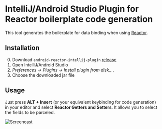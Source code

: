 # IntelliJ/Android Studio Plugin for Reactor boilerplate code generation

This tool generates the boilerplate for data binding when using [Reactor](https://github.com/dinosaurwithakatana/Reactor).

## Installation

 0. Download `android-reactor-intellij-plugin` [release](https://github.com/dinosaurwithakatana/android-reactor-intellij-plugin/releases/tag/v0.2)
 0. Open IntelliJ/Android Studio
 0. *Preferences* -> *Plugins* -> *Install plugin from disk...*.
 0. Choose the downloaded jar file

## Usage

Just press **ALT + Insert** (or your equivalent keybinding for code generation) in your editor and select **Reactor Getters and Setters**. It allows you to select the fields to be parceled.

![Screencast](https://raw.githubusercontent.com/dinosaurwithakatana/android-tracker-intellij-plugin/master/android-tracker-intellij-screencast.gif)
